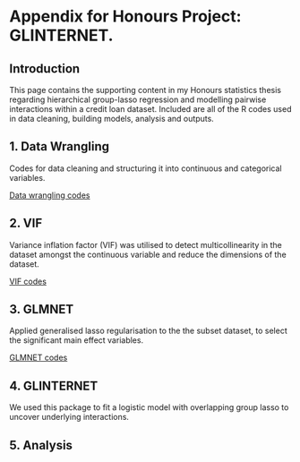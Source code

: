# Appendix for Honours Project: GLINTERNET.

## Introduction
This page contains the supporting content in my Honours statistics thesis regarding hierarchical group-lasso 
regression and modelling pairwise interactions within a credit loan dataset. Included are all of the R codes 
used in data cleaning, building models, analysis and outputs.

## 1. Data Wrangling 
Codes for data cleaning and structuring it into continuous and categorical variables.

[Data wrangling codes](https://github.com/debl9/Honours_glinternet/blob/master/Rcodes/code1_data_wrangling.R)

## 2. VIF 
Variance inflation factor (VIF) was utilised to detect multicollinearity in the dataset amongst the continuous
variable and reduce the dimensions of the dataset. 

[VIF codes](https://github.com/debl9/Honours_glinternet/blob/master/Rcodes/code2_vif.R)

## 3. GLMNET 
Applied generalised lasso regularisation to the the subset dataset, to select the significant main effect 
variables. 

[GLMNET codes](https://github.com/debl9/Honours_glinternet/blob/master/Rcodes/code3_glmnet.R)

## 4. GLINTERNET
We used this package to fit a logistic model with overlapping group lasso to uncover underlying interactions. 

## 5. Analysis 
